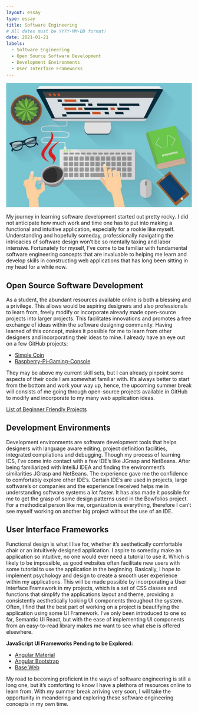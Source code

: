 ```yaml
---
layout: essay
type: essay
title: Software Engineering
# All dates must be YYYY-MM-DD format!
date: 2021-01-21
labels:
  - Software Engineering
  - Open Source Software Development
  - Development Environments
  - User Interface Frameworks
---
```


<img src="https://github.com/tineriver/tineriver.github.io/blob/master/images/IT-development-environment.jpeg?raw=true" width="900">

My journey in learning software development started out pretty rocky. I did not anticipate how much work and time one has to put into making a functional and intuitive application, especially for a rookie like myself. Understanding and hopefully someday, professionally navigating the intricacies of software design won’t be so mentally taxing and labor intensive. Fortunately for myself, I’ve come to be familiar with fundamental software engineering concepts that are invaluable to helping me learn and develop skills in constructing web applications that has long been sitting in my head for a while now.

## Open Source Software Development

As a student, the abundant resources available online is both a blessing and a privilege. This allows would be aspiring designers and also professionals to learn from, freely modify or incorporate already made open-source projects into larger projects. This facilitates innovations and promotes a free exchange of ideas within the software designing community. Having learned of this concept, makes it possible for me to learn from other designers and incorporating their ideas to mine. I already have an eye out on a few GitHub projects:

* [Simple Coin](https://github.com/cosme12/SimpleCoin)
* [Raspberry-Pi-Gaming-Console](https://github.com/AHueya/Raspberry-Pi-Gaming-Console)

They may be above my current skill sets, but I can already pinpoint some aspects of their code I am somewhat familiar with. It’s always better to start from the bottom and work your way up, hence, the upcoming summer break will consists of me going through open-source projects available in GitHub to modify and incorporate to my many web application ideas.

[List of Beginner Friendly Projects](https://github.com/MunGell/awesome-for-beginners#javascript)

## Development Environments

Development environments are software development tools that helps designers with language aware editing, project definition facilities, integrated compilations and debugging. Though my process of learning ICS, I’ve come into contact with a few IDE’s like JGrasp and NetBeans. After being familiarized with IntelliJ IDEA and finding the environment’s similarities JGrasp and NetBeans. The experience gave me the confidence to comfortably explore other IDE’s. Certain IDE’s are used in projects, large software’s or companies and the experience I received helps me in understanding software systems a lot faster. It has also made it possible for me to get the grasp of some design patterns used in the Bowfolios project. For a methodical person like me, organization is everything, therefore I can’t see myself working on another big project without the use of an IDE.


## User Interface Frameworks

 Functional design is what I live for, whether it’s aesthetically comfortable chair or an intuitively designed application. I aspire to someday make an application so intuitive, no one would ever need a tutorial to use it. Which is likely to be impossible, as good websites often facilitate new users with some tutorial to use the application in the beginning. Basically, I hope to implement psychology and design to create a smooth user experience within my applications. This will be made possible by incorporating a User Interface Framework in my projects, which is a set of CSS classes and functions that simplify the applications layout and theme, providing a consistently aesthetically looking UI components throughout the system. Often, I find that the best part of working on a project is beautifying the application using some UI Framework. I’ve only been introduced to one so far, Semantic UI React, but with the ease of implementing UI components from an easy-to-read library makes me want to see what else is offered elsewhere.

**JavaScript UI Frameworks Pending to be Explored:**

* [Angular Material](https://material.angular.io/) 
* [Angular Bootstrap](https://valor-software.com/ngx-bootstrap/#/)
* [Base Web](https://baseweb.design/)

 My road to becoming proficient in the ways of software engineering is still a long one, but it’s comforting to know I have a plethora of resources online to learn from. With my summer break arriving very soon, I will take the opportunity in meandering and exploring these software engineering concepts in my own time.

